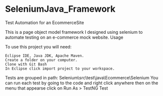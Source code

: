# SeleniumJava_Framework

Test Automation for an EcommerceSite

This is a page object model framework I designed using selenium to automate testing on an e-commerce mock website.
Usage

To use this project you will need:

    Eclipse IDE, Java JDK, Apache Maven.
    Create a folder on your computer.
    Clone with Git Bash
    In Eclipse click import project to your workspace.

Tests are grouped in path: Selenium\src\test\java\Ecommerce\Selenium You can run each test by going to the code and right click anywhere then on the menu that appearse click on Run As > TestNG Test
